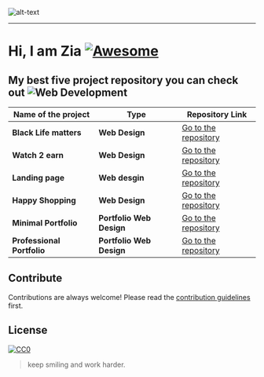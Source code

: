 ![alt-text](https://raw.githubusercontent.com/ZiaCodes/Ziacodes/master/profile.gif)

***

# Hi, I am Zia [![Awesome](https://cdn.rawgit.com/sindresorhus/awesome/d7305f38d29fed78fa85652e3a63e154dd8e8829/media/badge.svg)](https://github.com/sindresorhus/awesome#readme)



## My best five project repository you can check out ![Web Development](https://raw.githubusercontent.com/ZiaCodes/Ziacodes/master/web-development%20(1).png)

|  **Name of the project**   |  **Type**                   |  **Repository Link**  |
|---|---|---|
| **Black Life matters**     | **Web Design**              |  [Go to the repository](https://github.com/ZiaCodes/Black-life-matter "Support Black Life Matters Movement") |
| **Watch 2 earn**           | **Web Design**              |  [Go to the repository](https://github.com/ZiaCodes/watch-movie2earn "Advertisement web desgin Watch to earn website") |
| **Landing page**           | **Web desgin**              | [Go to the repository](https://github.com/ZiaCodes/landing-page "Responsive Landing page for desktop site") |
| **Happy Shopping**         | **Web Design**              | [Go to the repository](https://github.com/ZiaCodes/landing-page "E commerce web design") |
|**Minimal Portfolio**       | **Portfolio Web Design**    | [Go to the repository](https://github.com/ZiaCodes/about "My portfolio") |
| **Professional Portfolio** | **Portfolio Web Design**    | [Go to the repository](https://github.com/ZiaCodes/about "Portfolio Design") |



## Contribute

Contributions are always welcome!
Please read the [contribution guidelines](contributing.md) first.

## License

[![CC0](https://licensebuttons.net/p/zero/1.0/88x31.png)](https://creativecommons.org/publicdomain/zero/1.0/)


>keep smiling and work harder.
